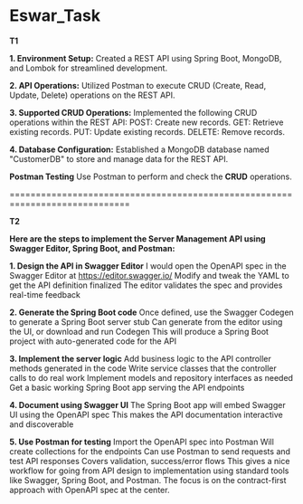 # Eswar_Task

**T1**

**1. Environment Setup:**
Created a REST API using Spring Boot, MongoDB, and Lombok for streamlined development.

**2. API Operations:**
Utilized Postman to execute CRUD (Create, Read, Update, Delete) operations on the REST API.

**3. Supported CRUD Operations:**
Implemented the following CRUD operations within the REST API: POST: Create new records. GET: Retrieve existing records. PUT: Update existing records. DELETE: Remove records.

**4. Database Configuration:**
Established a MongoDB database named "CustomerDB" to store and manage data for the REST API.

**Postman Testing**
Use Postman to perform and check the **CRUD** operations.

=============================================================================

**T2**

**Here are the steps to implement the Server Management API using Swagger Editor, Spring Boot, and Postman:**

**1. Design the API in Swagger Editor**
I would open the OpenAPI spec in the Swagger Editor at https://editor.swagger.io/
Modify and tweak the YAML to get the API definition finalized
The editor validates the spec and provides real-time feedback

**2. Generate the Spring Boot code**
Once defined, use the Swagger Codegen to generate a Spring Boot server stub
Can generate from the editor using the UI, or download and run Codegen
This will produce a Spring Boot project with auto-generated code for the API

**3. Implement the server logic**
Add business logic to the API controller methods generated in the code
Write service classes that the controller calls to do real work
Implement models and repository interfaces as needed
Get a basic working Spring Boot app serving the API endpoints

**4. Document using Swagger UI**
The Spring Boot app will embed Swagger UI using the OpenAPI spec
This makes the API documentation interactive and discoverable

**5. Use Postman for testing**
Import the OpenAPI spec into Postman
Will create collections for the endpoints
Can use Postman to send requests and test API responses
Covers validation, success/error flows
This gives a nice workflow for going from API design to implementation using standard tools like Swagger, Spring Boot, and Postman. The focus is on the contract-first approach with OpenAPI spec at the center.
